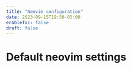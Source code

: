 ```yaml
---
title: "Neovim configuration"
date: 2023-09-15T19:50-05:00
enableToc: false
draft: false
---
```


# Default neovim settings

